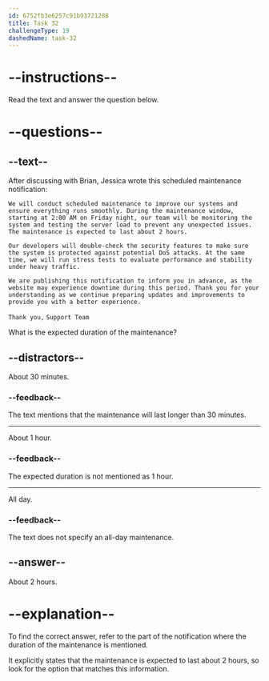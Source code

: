 ```yaml
---
id: 6752fb3e6257c91b93721288
title: Task 32
challengeType: 19
dashedName: task-32
---
```


<!-- READING -->

# --instructions--

Read the text and answer the question below.

# --questions--

## --text--

After discussing with Brian, Jessica wrote this scheduled maintenance notification:

`We will conduct scheduled maintenance to improve our systems and ensure everything runs smoothly. During the maintenance window, starting at 2:00 AM on Friday night, our team will be monitoring the system and testing the server load to prevent any unexpected issues. The maintenance is expected to last about 2 hours.`

`Our developers will double-check the security features to make sure the system is protected against potential DoS attacks. At the same time, we will run stress tests to evaluate performance and stability under heavy traffic.`

`We are publishing this notification to inform you in advance, as the website may experience downtime during this period. Thank you for your understanding as we continue preparing updates and improvements to provide you with a better experience.`

`Thank you,`
`Support Team`

What is the expected duration of the maintenance?

## --distractors--

About 30 minutes.

### --feedback--

The text mentions that the maintenance will last longer than 30 minutes.

---

About 1 hour.

### --feedback--

The expected duration is not mentioned as 1 hour.

---

All day.

### --feedback--

The text does not specify an all-day maintenance.

## --answer--

About 2 hours.

# --explanation--

To find the correct answer, refer to the part of the notification where the duration of the maintenance is mentioned.

It explicitly states that the maintenance is expected to last about 2 hours, so look for the option that matches this information.

